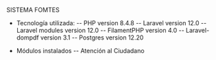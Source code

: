 SISTEMA FOMTES
- Tecnología utilizada:
  -- PHP version 8.4.8
  -- Laravel version 12.0
  -- Laravel modules version 12.0
  -- FilamentPHP version 4.0
  -- Laravel-dompdf version 3.1
  -- Postgres version 12.20

- Módulos instalados
  -- Atención al Ciudadano
